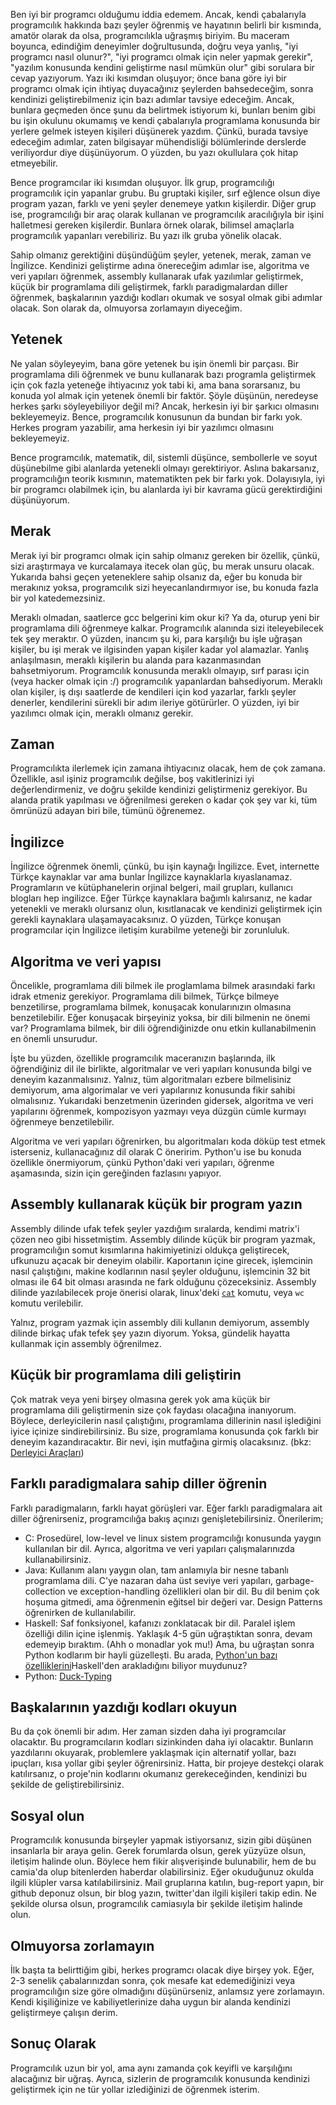 <!-- 
.. description: Kendi çabasıyla programlama öğrenenler ve yeni başlayanlar için, programcılık konusunda kendini geliştirme tavsiyeleri
.. date: 2013/10/09 17:19:33
.. title: İyi Programcı Nasıl Olunur
.. slug: iyi-programci-yazilimci-nasil-olunur
-->


Ben iyi bir programcı olduğumu iddia edemem. Ancak, kendi çabalarıyla programcılık hakkında bazı şeyler öğrenmiş
ve hayatının belirli bir kısmında, amatör olarak da olsa, programcılıkla uğraşmış biriyim. Bu maceram boyunca, edindiğim
deneyimler doğrultusunda, doğru veya yanlış, "iyi programcı nasıl olunur?", "iyi programcı olmak için neler yapmak gerekir", "yazılım konusunda
kendini geliştirme nasıl mümkün olur" gibi sorulara bir cevap yazıyorum. Yazı iki kısımdan oluşuyor; önce bana göre
iyi bir programcı olmak için ihtiyaç duyacağınız şeylerden bahsedeceğim, sonra kendinizi geliştirebilmeniz için
bazı adımlar tavsiye edeceğim. Ancak, bunlara geçmeden önce şunu da belirtmek istiyorum ki, bunları
benim gibi bu işin okulunu okumamış ve kendi çabalarıyla programlama konusunda bir yerlere gelmek isteyen kişileri düşünerek yazdım.
Çünkü, burada tavsiye edeceğim adımlar, zaten bilgisayar mühendisliği bölümlerinde derslerde veriliyordur diye düşünüyorum. O yüzden, bu yazı okullulara çok hitap etmeyebilir.

Bence programcılar iki kısımdan oluşuyor. İlk grup, programcılığı
programcılık için yapanlar grubu. Bu gruptaki kişiler, sırf eğlence olsun diye program yazan, farklı ve yeni şeyler denemeye yatkın
kişilerdir. Diğer grup ise, programcılığı bir araç olarak kullanan ve programcılık aracılığıyla
bir işini halletmesi gereken kişilerdir. Bunlara örnek olarak, bilimsel amaçlarla programcılık yapanları
verebiliriz. Bu yazı ilk gruba yönelik olacak. <!-- TEASER_END -->

Sahip olmanız gerektiğini düşündüğüm şeyler, yetenek, merak, zaman ve İngilizce. Kendinizi geliştirme adına önereceğim
adımlar ise, algoritma ve veri yapıları öğrenmek, assembly kullanarak ufak yazılımlar geliştirmek, küçük bir
programlama dili geliştirmek, farklı paradigmalardan diller öğrenmek, başkalarının yazdığı kodları okumak ve sosyal olmak gibi
adımlar olacak. Son olarak da, olmuyorsa zorlamayın diyeceğim.

## Yetenek

Ne yalan söyleyeyim, bana göre yetenek bu işin önemli bir parçası. Bir programlama dili öğrenmek ve bunu kullanarak
bazı programla geliştirmek için çok fazla yeteneğe ihtiyacınız yok tabi ki, ama bana sorarsanız, bu konuda yol
almak için yetenek önemli bir faktör. Şöyle düşünün, neredeyse herkes şarkı söyleyebiliyor değil mi? Ancak, herkesin
iyi bir şarkıcı olmasını bekleyemeyiz. Bence, programcılık konusunun da bundan bir farkı yok. Herkes program yazabilir,
ama herkesin iyi bir yazılımcı olmasını bekleyemeyiz.

Bence programcılık, matematik, dil, sistemli düşünce, sembollerle ve soyut düşünebilme gibi alanlarda yetenekli
olmayı gerektiriyor. Aslına bakarsanız, programcılığın teorik kısmının, matematikten
pek bir farkı yok. Dolayısıyla, iyi bir programcı olabilmek için, bu alanlarda iyi bir kavrama gücü gerektirdiğini
düşünüyorum.

## Merak

Merak iyi bir programcı olmak için sahip olmanız gereken bir özellik, çünkü, sizi araştırmaya ve kurcalamaya
itecek olan güç, bu merak unsuru olacak. Yukarıda bahsi geçen yeteneklere sahip olsanız da, eğer bu konuda
bir merakınız yoksa, programcılık sizi heyecanlandırmıyor ise, bu konuda fazla bir yol katedemezsiniz.

Meraklı olmadan, saatlerce gcc belgerini kim okur ki? Ya da, oturup yeni bir programlama dili öğrenmeye kalkar.
Programcılık alanında sizi iteleyebilecek tek şey meraktır. O yüzden, inancım şu ki, para karşılığı bu işle uğraşan kişiler,
bu işi merak ve ilgisinden yapan kişiler kadar yol alamazlar. Yanlış anlaşılmasın, meraklı kişilerin bu alanda para kazanmasından
bahsetmiyorum. Programcılık konusunda meraklı olmayıp, sırf parası için (veya hacker olmak için :/) programcılık yapanlardan bahsediyorum.
Meraklı olan kişiler, iş dışı saatlerde de kendileri için kod yazarlar, farklı şeyler denerler, kendilerini sürekli bir adım ileriye götürürler. O yüzden, iyi bir yazılımcı olmak için,
meraklı olmanız gerekir.

## Zaman

Programcılıkta ilerlemek için zamana ihtiyacınız olacak, hem de çok zamana. Özellikle, asıl işiniz programcılık değilse, boş vakitlerinizi
iyi değerlendirmeniz, ve doğru şekilde kendinizi geliştirmeniz gerekiyor. Bu alanda pratik yapılması ve öğrenilmesi gereken o kadar çok
şey var ki, tüm ömrünüzü adayan biri bile, tümünü öğrenemez.

## İngilizce

İngilizce öğrenmek önemli, çünkü, bu işin kaynağı İngilizce. Evet, internette Türkçe kaynaklar var ama bunlar İngilizce
kaynaklarla kıyaslanamaz. Programların ve kütüphanelerin orjinal
belgeri, mail grupları, kullanıcı blogları hep ingilizce. Eğer Türkçe kaynaklara bağımlı kalırsanız, ne kadar yetenekli ve meraklı
olursanız olun, kısıtlanacak ve kendinizi geliştirmek için gerekli kaynaklara ulaşamayacaksınız. O yüzden, Türkçe konuşan programcılar
için İngilizce iletişim kurabilme yeteneği bir zorunluluk.

## Algoritma ve veri yapısı

Öncelikle, programlama dili bilmek ile proglamlama bilmek arasındaki farkı idrak etmeniz gerekiyor. Programlama dili bilmek, Türkçe
bilmeye benzetilirse, programlama bilmek, konuşacak konularınızın olmasına benzetilebilir. Eğer konuşacak birşeyiniz yoksa, bir dili
bilmenin ne önemi var? Programlama bilmek, bir dili öğrendiğinizde onu etkin kullanabilmenin en önemli unsurudur.

İşte bu yüzden, özellikle programcılık maceranızın başlarında, ilk öğrendiğiniz dil ile birlikte, algoritmalar ve veri yapıları
konusunda bilgi ve deneyim kazanmalısınız. Yalnız, tüm algoritmaları ezbere bilmelisiniz demiyorum, ama algorimalar ve veri
yapılarınız konusunda fikir sahibi olmalısınız. Yukarıdaki benzetmenin üzerinden gidersek, algoritma ve veri yapılarını
öğrenmek, kompozisyon yazmayı veya düzgün cümle kurmayı öğrenmeye benzetilebilir.

Algoritma ve veri yapıları öğrenirken, bu algoritmaları koda döküp test etmek isterseniz,
kullanacağınız dil olarak C öneririm. Python'u ise bu konuda özellikle önermiyorum, çünkü Python'daki veri yapıları, öğrenme aşamasında, sizin için gereğinden fazlasını 
yapıyor.

## Assembly kullanarak küçük bir program yazın

Assembly dilinde ufak tefek şeyler yazdığım sıralarda, kendimi matrix'i çözen neo gibi hissetmiştim. Assembly dilinde
küçük bir program yazmak, programcılığın somut kısımlarına hakimiyetinizi oldukça geliştirecek, ufkunuzu açacak
bir deneyim olabilir. Kaportanın içine girecek, işlemcinin nasıl çalıştığını, makine kodlarının nasıl şeyler olduğunu,
işlemcinin 32 bit olması ile 64 bit olması arasında ne fark olduğunu çözeceksiniz. Assembly dilinde yazılabilecek proje
önerisi olarak, linux'deki [`cat`](https://github.com/yasar11732/ycoreutils/blob/master/asm/cat.s) komutu, veya `wc` komutu verilebilir.

Yalnız, program yazmak için assembly dili kullanın demiyorum, assembly dilinde birkaç ufak
tefek şey yazın diyorum. Yoksa, gündelik hayatta kullanmak için assembly öğrenilmez.

## Küçük bir programlama dili geliştirin

Çok matrak veya yeni birşey olmasına gerek yok ama küçük bir programlama dili geliştirmenin size çok faydası olacağına
inanıyorum. Böylece, derleyicilerin nasıl çalıştığını, programlama dillerinin nasıl işlediğini iyice içinize sindirebilirsiniz.
Bu size, programlama konusunda çok farklı bir deneyim kazandıracaktır. Bir nevi, işin mutfağına girmiş olacaksınız. (bkz: [Derleyici Araçları](http://dinosaur.compilertools.net/))

## Farklı paradigmalara sahip diller öğrenin

Farklı paradigmaların, farklı hayat görüşleri var. Eğer farklı paradigmalara ait diller öğrenirseniz, programcılığa bakış açınızı genişletebilirsiniz. Önerilerim;

 * C: Prosedürel, low-level ve linux sistem programcılığı konusunda yaygın kullanılan bir dil. Ayrıca, algoritma ve veri yapıları çalışmalarınızda kullanabilirsiniz.
 * Java: Kullanım alanı yaygın olan, tam anlamıyla bir nesne tabanlı programlama dili. C'ye nazaran daha üst seviye veri yapıları, garbage-collection ve exception-handling özellikleri olan bir dil.
 Bu dil benim çok hoşuma gitmedi, ama öğrenmenin eğitsel bir değeri var. Design Patterns öğrenirken de kullanılabilir.
 * Haskell: Saf fonksiyonel, kafanızı zonklatacak bir dil. Paralel işlem özelliği dilin içine işlenmiş. Yaklaşık 4-5 gün uğraştıktan sonra, devam edemeyip bıraktım. (Ahh o monadlar yok mu!) Ama, bu uğraştan sonra Python kodlarım bir hayli güzelleşti.
 Bu arada, [Python'un bazı özelliklerini](http://docs.python.org/2/howto/functional.html#generator-expressions-and-list-comprehensions)Haskell'den arakladığını biliyor muydunuz?
 * Python: [Duck-Typing](http://en.wikipedia.org/wiki/Duck_typing#In_Python)
 
## Başkalarının yazdığı kodları okuyun

Bu da çok önemli bir adım. Her zaman sizden daha iyi programcılar olacaktır. Bu programcıların kodları sizinkinden daha iyi olacaktır. Bunların yazdılarını
okuyarak, problemlere yaklaşmak için alternatif yollar, bazı ipuçları, kısa yollar gibi şeyler öğrenirsiniz. Hatta, bir projeye destekçi olarak katılırsanız,
o proje'nin kodlarını okumanız gerekeceğinden, kendinizi bu şekilde de geliştirebilirsiniz.

## Sosyal olun

Programcılık konusunda birşeyler yapmak istiyorsanız, sizin gibi düşünen insanlarla bir araya gelin. Gerek forumlarda olsun, gerek yüzyüze olsun,
iletişim halinde olun. Böylece hem fikir alışverişinde bulunabilir, hem de bu camia'da olup bitenlerden haberdar olabilirsiniz. Eğer okuduğunuz
okulda ilgili klüpler varsa katılabilirsiniz. Mail gruplarına katılın, bug-report yapın, bir github deponuz olsun, bir blog yazın, twitter'dan ilgili kişileri takip edin. Ne şekilde olursa
olsun, programcılık camiasıyla bir şekilde iletişim halinde olun.

## Olmuyorsa zorlamayın

İlk başta ta belirttiğim gibi, herkes programcı olacak diye birşey yok. Eğer, 2-3 senelik çabalarınızdan sonra, çok mesafe kat edemediğinizi veya programcılığın size
göre olmadığını düşünürseniz, anlamsız yere zorlamayın. Kendi kişiliğinize ve kabiliyetlerinize daha uygun bir alanda kendinizi geliştirmeye çalışın derim.

## Sonuç Olarak

Programcılık uzun bir yol, ama aynı zamanda çok keyifli ve karşılığını alacağınız bir uğraş. Ayrıca, sizlerin de programcılık konusunda kendinizi geliştirmek için
ne tür yollar izlediğinizi de öğrenmek isterim.
